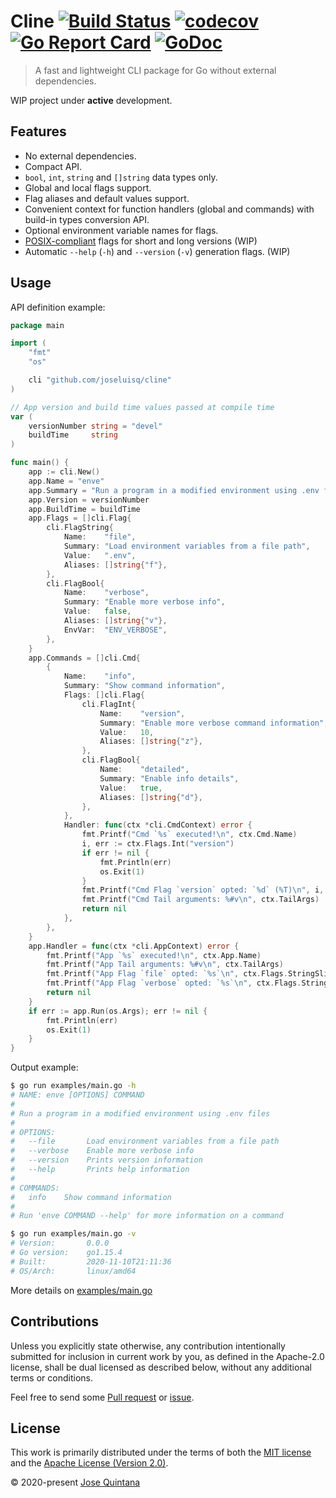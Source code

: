 # Cline [![Build Status](https://travis-ci.com/joseluisq/cline.svg?branch=master)](https://travis-ci.com/joseluisq/cline) [![codecov](https://codecov.io/gh/joseluisq/cline/branch/master/graph/badge.svg)](https://codecov.io/gh/joseluisq/cline) [![Go Report Card](https://goreportcard.com/badge/github.com/joseluisq/cline)](https://goreportcard.com/report/github.com/joseluisq/cline) [![GoDoc](https://godoc.org/github.com/joseluisq/cline?status.svg)](https://pkg.go.dev/github.com/joseluisq/cline)

> A fast and lightweight CLI package for Go without external dependencies.

WIP project under **active** development.

## Features

- No external dependencies.
- Compact API.
- `bool`, `int`, `string` and `[]string` data types only.
- Global and local flags support.
- Flag aliases and default values support.
- Convenient context for function handlers (global and commands) with build-in types conversion API.
- Optional environment variable names for flags.
- [POSIX-compliant](https://www.gnu.org/software/libc/manual/html_node/Argument-Syntax.html) flags for short and long versions (WIP)
- Automatic `--help` (`-h`) and `--version` (`-v`) generation flags. (WIP)

## Usage

API definition example:

```go
package main

import (
	"fmt"
	"os"

	cli "github.com/joseluisq/cline"
)

// App version and build time values passed at compile time
var (
	versionNumber string = "devel"
	buildTime     string
)

func main() {
	app := cli.New()
	app.Name = "enve"
	app.Summary = "Run a program in a modified environment using .env files"
	app.Version = versionNumber
	app.BuildTime = buildTime
	app.Flags = []cli.Flag{
		cli.FlagString{
			Name:    "file",
			Summary: "Load environment variables from a file path",
			Value:   ".env",
			Aliases: []string{"f"},
		},
		cli.FlagBool{
			Name:    "verbose",
			Summary: "Enable more verbose info",
			Value:   false,
			Aliases: []string{"v"},
			EnvVar:  "ENV_VERBOSE",
		},
	}
	app.Commands = []cli.Cmd{
		{
			Name:    "info",
			Summary: "Show command information",
			Flags: []cli.Flag{
				cli.FlagInt{
					Name:    "version",
					Summary: "Enable more verbose command information",
					Value:   10,
					Aliases: []string{"z"},
				},
				cli.FlagBool{
					Name:    "detailed",
					Summary: "Enable info details",
					Value:   true,
					Aliases: []string{"d"},
				},
			},
			Handler: func(ctx *cli.CmdContext) error {
				fmt.Printf("Cmd `%s` executed!\n", ctx.Cmd.Name)
				i, err := ctx.Flags.Int("version")
				if err != nil {
					fmt.Println(err)
					os.Exit(1)
				}
				fmt.Printf("Cmd Flag `version` opted: `%d` (%T)\n", i, i)
				fmt.Printf("Cmd Tail arguments: %#v\n", ctx.TailArgs)
				return nil
			},
		},
	}
	app.Handler = func(ctx *cli.AppContext) error {
		fmt.Printf("App `%s` executed!\n", ctx.App.Name)
		fmt.Printf("App Tail arguments: %#v\n", ctx.TailArgs)
		fmt.Printf("App Flag `file` opted: `%s`\n", ctx.Flags.StringSlice("file"))
		fmt.Printf("App Flag `verbose` opted: `%s`\n", ctx.Flags.StringSlice("verbose"))
		return nil
	}
	if err := app.Run(os.Args); err != nil {
		fmt.Println(err)
		os.Exit(1)
	}
}
```

Output example:

```sh
$ go run examples/main.go -h
# NAME: enve [OPTIONS] COMMAND
#
# Run a program in a modified environment using .env files
#
# OPTIONS:
#   --file       Load environment variables from a file path
#   --verbose    Enable more verbose info
#   --version    Prints version information
#   --help       Prints help information
#
# COMMANDS:
#   info    Show command information
#
# Run 'enve COMMAND --help' for more information on a command

$ go run examples/main.go -v
# Version:       0.0.0
# Go version:    go1.15.4
# Built:         2020-11-10T21:11:36
# OS/Arch:       linux/amd64
```

More details on [examples/main.go](./examples/main.go)

## Contributions

Unless you explicitly state otherwise, any contribution intentionally submitted for inclusion in current work by you, as defined in the Apache-2.0 license, shall be dual licensed as described below, without any additional terms or conditions.

Feel free to send some [Pull request](https://github.com/joseluisq/cline/pulls) or [issue](https://github.com/joseluisq/cline/issues).

## License

This work is primarily distributed under the terms of both the [MIT license](LICENSE-MIT) and the [Apache License (Version 2.0)](LICENSE-APACHE).

© 2020-present [Jose Quintana](https://git.io/joseluisq)
